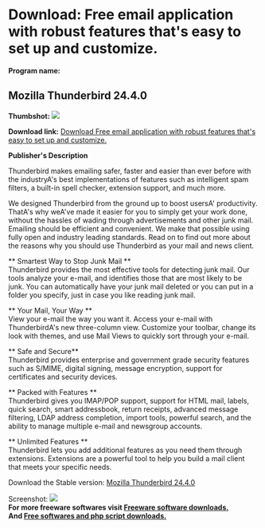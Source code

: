 # Download: Free email application with robust features that's easy to set up and customize.

**Program name:**

## Mozilla Thunderbird 24.4.0

  
**Thumbshot:** ![](http://www.freewarefiles.com/screenshot/mozilla_thunderbird_md.jpg)   
  
**Download link:** [Download Free email application with robust features that's easy to set up and customize.](http://freesoftwares.boysofts.com/Mozilla-Thunderbird_program_9700.html)  
  


**Publisher's Description**  
  


Thunderbird makes emailing safer, faster and easier than ever before with the industryA's best implementations of features such as intelligent spam filters, a built-in spell checker, extension support, and much more.   
  
We designed Thunderbird from the ground up to boost usersA' productivity. ThatA's why weA've made it easier for you to simply get your work done, without the hassles of wading through advertisements and other junk mail. Emailing should be efficient and convenient. We make that possible using fully open and industry leading standards. Read on to find out more about the reasons why you should use Thunderbird as your mail and news client.   
  
** Smartest Way to Stop Junk Mail **  
Thunderbird provides the most effective tools for detecting junk mail. Our tools analyze your e-mail, and identifies those that are most likely to be junk. You can automatically have your junk mail deleted or you can put in a folder you specify, just in case you like reading junk mail.   
  
** Your Mail, Your Way **  
View your e-mail the way you want it. Access your e-mail with ThunderbirdA's new three-column view. Customize your toolbar, change its look with themes, and use Mail Views to quickly sort through your e-mail.   
  
** Safe and Secure**  
Thunderbird provides enterprise and government grade security features such as S/MIME, digital signing, message encryption, support for certificates and security devices.   
  
** Packed with Features **  
Thunderbird gives you IMAP/POP support, support for HTML mail, labels, quick search, smart addressbook, return receipts, advanced message filtering, LDAP address completion, import tools, powerful search, and the ability to manage multiple e-mail and newsgroup accounts.   
  
** Unlimited Features **  
Thunderbird lets you add additional features as you need them through extensions. Extensions are a powerful tool to help you build a mail client that meets your specific needs. 

Download the Stable version: [Mozilla Thunderbird 24.4.0](http://download.mozilla.org/?product=thunderbird-24.4.0&os=win&lang=en-US)

  
  
Screenshot: ![](http://www.freewarefiles.com/screenshot/mozilla_thunderbird.jpg)   
**For more freeware softwares visit [Freeware software downloads.](http://freesoftwares.boysofts.com/)**   
**And [Free softwares and php script downloads.](http://www.boysofts.com/)**

